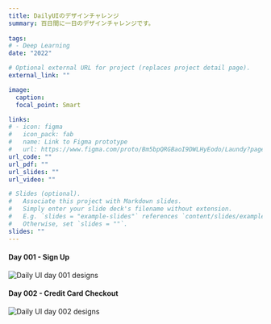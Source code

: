 ```yaml
---
title: DailyUIのデザインチャレンジ
summary: 百日間に一日のデザインチャレンジです。
  
tags:
# - Deep Learning
date: "2022"

# Optional external URL for project (replaces project detail page).
external_link: ""

image:
  caption: 
  focal_point: Smart

links:
# - icon: figma
#   icon_pack: fab
#   name: Link to Figma prototype
#   url: https://www.figma.com/proto/Bm5bpQRGBaoI9DWLHyEodo/Laundy?page-id=1%3A211&node-id=62%3A230&viewport=581%2C569%2C0.28126800060272217&scaling=scale-down
url_code: ""
url_pdf: ""
url_slides: ""
url_video: ""

# Slides (optional).
#   Associate this project with Markdown slides.
#   Simply enter your slide deck's filename without extension.
#   E.g. `slides = "example-slides"` references `content/slides/example-slides.md`.
#   Otherwise, set `slides = ""`.
slides: ""
---
```


#### Day 001 - Sign Up

![Daily UI day 001 designs](portfolio/DailyUI/Day001.png)

#### Day 002 - Credit Card Checkout

![Daily UI day 002 designs](/portfolio/DailyUI/Day002.png)